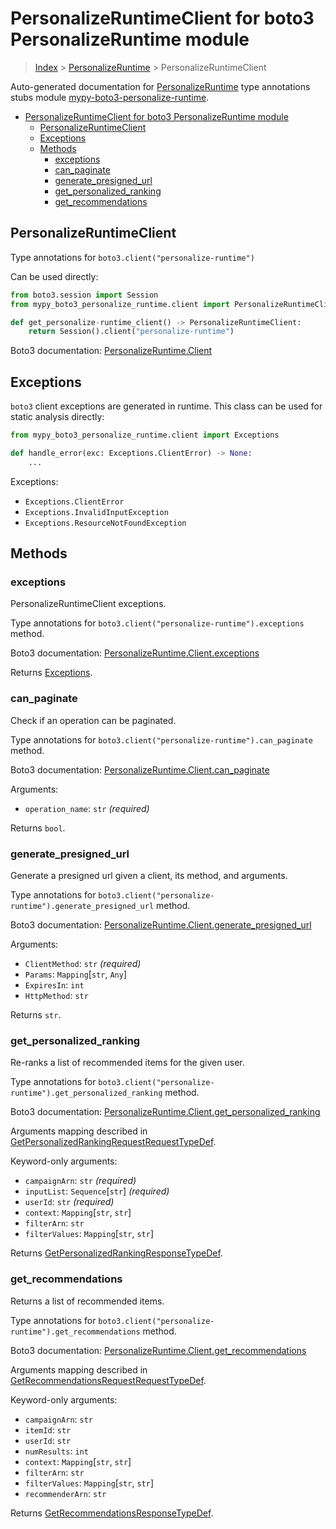 <a id="personalizeruntimeclient-for-boto3-personalizeruntime-module"></a>

# PersonalizeRuntimeClient for boto3 PersonalizeRuntime module

> [Index](..) > [PersonalizeRuntime](.) > PersonalizeRuntimeClient

Auto-generated documentation for
[PersonalizeRuntime](https://boto3.amazonaws.com/v1/documentation/api/latest/reference/services/personalize-runtime.html#PersonalizeRuntime)
type annotations stubs module
[mypy-boto3-personalize-runtime](https://pypi.org/project/mypy-boto3-personalize-runtime/).

- [PersonalizeRuntimeClient for boto3 PersonalizeRuntime module](#personalizeruntimeclient-for-boto3-personalizeruntime-module)
  - [PersonalizeRuntimeClient](#personalizeruntimeclient)
  - [Exceptions](#exceptions)
  - [Methods](#methods)
    - [exceptions](#exceptions)
    - [can_paginate](#can_paginate)
    - [generate_presigned_url](#generate_presigned_url)
    - [get_personalized_ranking](#get_personalized_ranking)
    - [get_recommendations](#get_recommendations)

<a id="personalizeruntimeclient"></a>

## PersonalizeRuntimeClient

Type annotations for `boto3.client("personalize-runtime")`

Can be used directly:

```python
from boto3.session import Session
from mypy_boto3_personalize_runtime.client import PersonalizeRuntimeClient

def get_personalize-runtime_client() -> PersonalizeRuntimeClient:
    return Session().client("personalize-runtime")
```

Boto3 documentation:
[PersonalizeRuntime.Client](https://boto3.amazonaws.com/v1/documentation/api/latest/reference/services/personalize-runtime.html#PersonalizeRuntime.Client)

<a id="exceptions"></a>

## Exceptions

`boto3` client exceptions are generated in runtime. This class can be used for
static analysis directly:

```python
from mypy_boto3_personalize_runtime.client import Exceptions

def handle_error(exc: Exceptions.ClientError) -> None:
    ...
```

Exceptions:

- `Exceptions.ClientError`
- `Exceptions.InvalidInputException`
- `Exceptions.ResourceNotFoundException`

<a id="methods"></a>

## Methods

<a id="exceptions"></a>

### exceptions

PersonalizeRuntimeClient exceptions.

Type annotations for `boto3.client("personalize-runtime").exceptions` method.

Boto3 documentation:
[PersonalizeRuntime.Client.exceptions](https://boto3.amazonaws.com/v1/documentation/api/latest/reference/services/personalize-runtime.html#PersonalizeRuntime.Client.exceptions)

Returns [Exceptions](#exceptions).

<a id="can\_paginate"></a>

### can_paginate

Check if an operation can be paginated.

Type annotations for `boto3.client("personalize-runtime").can_paginate` method.

Boto3 documentation:
[PersonalizeRuntime.Client.can_paginate](https://boto3.amazonaws.com/v1/documentation/api/latest/reference/services/personalize-runtime.html#PersonalizeRuntime.Client.can_paginate)

Arguments:

- `operation_name`: `str` *(required)*

Returns `bool`.

<a id="generate\_presigned\_url"></a>

### generate_presigned_url

Generate a presigned url given a client, its method, and arguments.

Type annotations for
`boto3.client("personalize-runtime").generate_presigned_url` method.

Boto3 documentation:
[PersonalizeRuntime.Client.generate_presigned_url](https://boto3.amazonaws.com/v1/documentation/api/latest/reference/services/personalize-runtime.html#PersonalizeRuntime.Client.generate_presigned_url)

Arguments:

- `ClientMethod`: `str` *(required)*
- `Params`: `Mapping`\[`str`, `Any`\]
- `ExpiresIn`: `int`
- `HttpMethod`: `str`

Returns `str`.

<a id="get\_personalized\_ranking"></a>

### get_personalized_ranking

Re-ranks a list of recommended items for the given user.

Type annotations for
`boto3.client("personalize-runtime").get_personalized_ranking` method.

Boto3 documentation:
[PersonalizeRuntime.Client.get_personalized_ranking](https://boto3.amazonaws.com/v1/documentation/api/latest/reference/services/personalize-runtime.html#PersonalizeRuntime.Client.get_personalized_ranking)

Arguments mapping described in
[GetPersonalizedRankingRequestRequestTypeDef](./type_defs.md#getpersonalizedrankingrequestrequesttypedef).

Keyword-only arguments:

- `campaignArn`: `str` *(required)*
- `inputList`: `Sequence`\[`str`\] *(required)*
- `userId`: `str` *(required)*
- `context`: `Mapping`\[`str`, `str`\]
- `filterArn`: `str`
- `filterValues`: `Mapping`\[`str`, `str`\]

Returns
[GetPersonalizedRankingResponseTypeDef](./type_defs.md#getpersonalizedrankingresponsetypedef).

<a id="get\_recommendations"></a>

### get_recommendations

Returns a list of recommended items.

Type annotations for `boto3.client("personalize-runtime").get_recommendations`
method.

Boto3 documentation:
[PersonalizeRuntime.Client.get_recommendations](https://boto3.amazonaws.com/v1/documentation/api/latest/reference/services/personalize-runtime.html#PersonalizeRuntime.Client.get_recommendations)

Arguments mapping described in
[GetRecommendationsRequestRequestTypeDef](./type_defs.md#getrecommendationsrequestrequesttypedef).

Keyword-only arguments:

- `campaignArn`: `str`
- `itemId`: `str`
- `userId`: `str`
- `numResults`: `int`
- `context`: `Mapping`\[`str`, `str`\]
- `filterArn`: `str`
- `filterValues`: `Mapping`\[`str`, `str`\]
- `recommenderArn`: `str`

Returns
[GetRecommendationsResponseTypeDef](./type_defs.md#getrecommendationsresponsetypedef).
